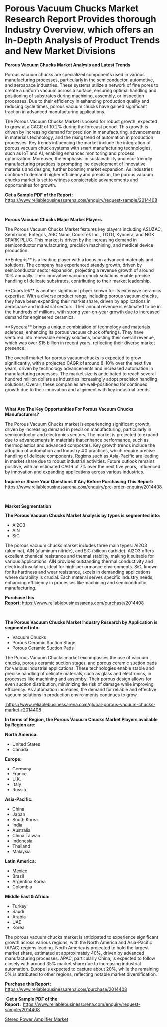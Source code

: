 <p><h1>Porous Vacuum Chucks Market Research Report Provides thorough Industry Overview, which offers an In-Depth Analysis of Product Trends and New Market Divisions</h1></p><p><strong>Porous Vacuum Chucks Market Analysis and Latest Trends</strong></p>
<p><p>Porous vacuum chucks are specialized components used in various manufacturing processes, particularly in the semiconductor, automotive, and aerospace industries. These systems utilize a network of fine pores to create a uniform vacuum across a surface, ensuring optimal handling and positioning of substrates during machining, assembly, or inspection processes. Due to their efficiency in enhancing production quality and reducing cycle times, porous vacuum chucks have gained significant traction in advanced manufacturing applications.</p><p>The Porous Vacuum Chucks Market is poised for robust growth, expected to grow at a CAGR of 10.2% during the forecast period. This growth is driven by increasing demand for precision in manufacturing, advancements in materials technology, and the rising trend of automation in production processes. Key trends influencing the market include the integration of porous vacuum chuck systems with smart manufacturing technologies, such as IoT and AI, enabling enhanced monitoring and process optimization. Moreover, the emphasis on sustainability and eco-friendly manufacturing practices is prompting the development of innovative materials and designs, further boosting market expansion. As industries continue to demand higher efficiency and precision, the porous vacuum chucks market is set to witness considerable advancements and opportunities for growth.</p></p>
<p><strong>Get a Sample PDF of the Report:&nbsp;</strong> <a href="https://www.reliablebusinessarena.com/enquiry/request-sample/2014408?utm_campaign=2792&utm_medium=2&utm_source=Github&utm_content=ia&utm_term=29032025&utm_id=porous-vacuum-chucks">https://www.reliablebusinessarena.com/enquiry/request-sample/2014408</a></p>
<p>&nbsp;</p>
<p><strong>Porous Vacuum Chucks Major Market Players</strong></p>
<p><p>The Porous Vacuum Chucks Market features key players including ASUZAC, Semixicon, Entegris, ARC Nano, CoorsTek Inc., TOTO, Kyocera, and NGK SPARK PLUG. This market is driven by the increasing demand in semiconductor manufacturing, precision machining, and medical device production.</p><p>**Entegris** is a leading player with a focus on advanced materials and solutions. The company has experienced steady growth, driven by semiconductor sector expansion, projecting a revenue growth of around 10% annually. Their innovative vacuum chuck solutions enable precise handling of delicate substrates, contributing to their market leadership.</p><p>**CoorsTek** is another significant player known for its extensive ceramics expertise. With a diverse product range, including porous vacuum chucks, they have been expanding their market share, driven by applications in aerospace and industrial sectors. Their annual revenue is estimated to be in the hundreds of millions, with strong year-on-year growth due to increased demand for engineered ceramics.</p><p>**Kyocera** brings a unique combination of technology and materials sciences, enhancing its porous vacuum chuck offerings. They have ventured into renewable energy solutions, boosting their overall revenue, which was over $15 billion in recent years, reflecting their diverse market presence.</p><p>The overall market for porous vacuum chucks is expected to grow significantly, with a projected CAGR of around 8-10% over the next five years, driven by technology advancements and increased automation in manufacturing processes. The market size is anticipated to reach several hundred million dollars as industries increasingly adopt precision handling solutions. Overall, these companies are well-positioned for continued growth due to their innovation and alignment with key industrial trends.</p></p>
<p>&nbsp;</p>
<p><strong>What Are The Key Opportunities For Porous Vacuum Chucks Manufacturers?</strong></p>
<p><p>The Porous Vacuum Chucks market is experiencing significant growth, driven by increasing demand in precision manufacturing, particularly in semiconductor and electronics sectors. The market is projected to expand due to advancements in materials that enhance performance, such as thermoplastics and advanced composites. Key growth trends include the adoption of automation and Industry 4.0 practices, which require precise handling of delicate components. Regions such as Asia-Pacific are leading in market share due to robust industrial activities. Future outlook remains positive, with an estimated CAGR of 7% over the next five years, influenced by innovation and expanding applications across various industries.</p></p>
<p><strong>Inquire or Share Your Questions If Any Before Purchasing This Report:</strong> <a href="https://www.reliablebusinessarena.com/enquiry/pre-order-enquiry/2014408?utm_campaign=2792&utm_medium=2&utm_source=Github&utm_content=ia&utm_term=29032025&utm_id=porous-vacuum-chucks">https://www.reliablebusinessarena.com/enquiry/pre-order-enquiry/2014408</a></p>
<p>&nbsp;</p>
<p><strong>Market Segmentation</strong></p>
<p><strong>The Porous Vacuum Chucks Market Analysis by types is segmented into:</strong></p>
<p><ul><li>Al2O3</li><li>AlN</li><li>SiC</li></ul></p>
<p><p>The porous vacuum chucks market includes three main types: Al2O3 (alumina), AlN (aluminum nitride), and SiC (silicon carbide). Al2O3 offers excellent chemical resistance and thermal stability, making it suitable for various applications. AlN provides outstanding thermal conductivity and electrical insulation, ideal for high-performance environments. SiC, known for its hardness and wear resistance, excels in demanding applications where durability is crucial. Each material serves specific industry needs, enhancing efficiency in processes like machining and semiconductor manufacturing.</p></p>
<p><strong>Purchase this Report:&nbsp;</strong><a href="https://www.reliablebusinessarena.com/purchase/2014408?utm_campaign=2792&utm_medium=2&utm_source=Github&utm_content=ia&utm_term=29032025&utm_id=porous-vacuum-chucks">https://www.reliablebusinessarena.com/purchase/2014408</a></p>
<p>&nbsp;</p>
<p><strong>The Porous Vacuum Chucks Market Industry Research by Application is segmented into:</strong></p>
<p><ul><li>Vacuum Chucks</li><li>Porous Ceramic Suction Stage</li><li>Porous Ceramic Suction Pads</li></ul></p>
<p><p>The Porous Vacuum Chucks market encompasses the use of vacuum chucks, porous ceramic suction stages, and porous ceramic suction pads for various industrial applications. These technologies enable stable and precise handling of delicate materials, such as glass and electronics, in processes like machining and assembly. Their porous design allows for even suction distribution, minimizing the risk of damage while improving efficiency. As automation increases, the demand for reliable and effective vacuum solutions in production environments continues to grow.</p></p>
<p><a href="https://www.reliablebusinessarena.com/global-porous-vacuum-chucks-market-r2014408?utm_campaign=2792&utm_medium=2&utm_source=Github&utm_content=ia&utm_term=29032025&utm_id=porous-vacuum-chucks">&nbsp;https://www.reliablebusinessarena.com/global-porous-vacuum-chucks-market-r2014408</a></p>
<p><strong>In terms of Region, the Porous Vacuum Chucks Market Players available by Region are:</strong></p>
<p>
    <p> <strong> North America: </strong>
        <ul>
            <li>United States</li>
            <li>Canada</li>
        </ul>
        </p> 
    <p> <strong> Europe: </strong>
        <ul>
            <li>Germany</li>
            <li>France</li>
            <li>U.K.</li>
            <li>Italy</li>
            <li>Russia</li>
        </ul>
        </p> 
    <p> <strong> Asia-Pacific: </strong>
        <ul>
            <li>China</li>
            <li>Japan</li>
            <li>South Korea</li>
            <li>India</li>
            <li>Australia</li>
            <li>China Taiwan</li>
            <li>Indonesia</li>
            <li>Thailand</li>
            <li>Malaysia</li>
        </ul>
        </p> 
    <p> <strong> Latin America: </strong>
        <ul>
            <li>Mexico</li>
            <li>Brazil</li>
            <li>Argentina Korea</li>
            <li>Colombia</li>
        </ul>
        </p> 
    <p> <strong> Middle East & Africa: </strong>
        <ul>
            <li>Turkey</li>
            <li>Saudi</li>
            <li>Arabia</li>
            <li>UAE</li>
            <li>Korea</li>
        </ul>
    </p>
    </p>
<p><p>The porous vacuum chucks market is anticipated to experience significant growth across various regions, with the North America and Asia-Pacific (APAC) regions leading. North America is projected to hold the largest market share, estimated at approximately 40%, driven by advanced manufacturing processes. APAC, particularly China, is expected to follow closely with around 35% market share due to increasing industrial automation. Europe is expected to capture about 20%, while the remaining 5% is attributed to other regions, reflecting notable market diversification.</p></p>
<p><strong>Purchase this Report: </strong><a href="https://www.reliablebusinessarena.com/purchase/2014408?utm_campaign=2792&utm_medium=2&utm_source=Github&utm_content=ia&utm_term=29032025&utm_id=porous-vacuum-chucks">https://www.reliablebusinessarena.com/purchase/2014408</a></p>
<p>&nbsp;<strong>Get a Sample PDF of the Report:&nbsp;&nbsp;</strong><a href="https://www.reliablebusinessarena.com/enquiry/request-sample/2014408?utm_campaign=2792&utm_medium=2&utm_source=Github&utm_content=ia&utm_term=29032025&utm_id=porous-vacuum-chucks">https://www.reliablebusinessarena.com/enquiry/request-sample/2014408</a></p>
<p><strong></strong></p>
<p><p><a href="https://github.com/paljuhubeyde/Market-Research-Report-List-1/blob/main/stereo-power-amplifier-market.md?utm_campaign=2792&utm_medium=2&utm_source=Github&utm_content=ia&utm_term=29032025&utm_id=porous-vacuum-chucks">Stereo Power Amplifier Market</a></p></p>